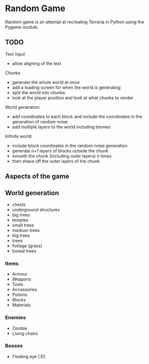 # Random Game
Random game is an attempt at recreating Terraria in Python using the Pygame module.

## TODO

Text input
- allow aligning of the text

Chunks
- generate the whole world at once
- add a loading screen for when the world is generating
- split the world into chunks
- look at the player position and look at what chunks to render

World generation
- add coordinates to each block and include the coordinates in the generation of random noise
- add multiple layers to the world including biomes

Infinite world:
- include block coordinates in the random noise generation
- generate n+1 layers of blocks outside the chunk
- smooth the chunk (including outer layers) n times
- then shave off the outer layers of the chunk

## Aspects of the game

## World generation
- chests
- underground structures
- big trees
- temples
- small trees
- medium trees
- big trees
- trees
- foiliage (grass)
- boreal trees

### Items
- Armour
- Weapons
- Tools
- Accessories
- Potions
- Blocks
- Materials

### Enemies
- Zombie
- Living chairs

### Bosses
- Floating eye (:D)
